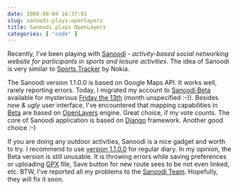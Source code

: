 ```yaml
---
date: 2008-08-04 16:37:01
slug: sanoodi-plays-openlayers
title: Sanoodi plays OpenLayers
categories: [ "code" ]
---
```


Recently, I've been playing with [Sanoodi](http://sanoodi.com/) - _activity-based social networking website for participants in sports and leisure activities_. The idea of Sanoodi is very similar to [Sports Tracker](http://sportstracker.nokia.com) by Nokia.





The Sanoodi version 1.1.0.0 is based on Google Maps API. It works well, rarely reporting errors. Today, I migrated my account to [Sanoodi Beta](http://beta.sanoodi.com/) available for mysterious [Friday the 13th](http://en.wikipedia.org/wiki/Friday_the_13th) (month unspecified :-)). Besides _new & ugly_ user interface, I've encountered that mapping capabilities in [Beta](http://en.wikipedia.org/wiki/Software_release_life_cycle#Beta) are based on [OpenLayers](http://openlayers.org/) engine. Great choice, if my vote counts. The core of Sanoodi application is based on [Django](http://www.djangoproject.com/) framework. Another good choice :-)





If you are doing any outdoor activities, Sanoodi is a nice gadget and worth to try. I recommend to use [version 1.1.0.0](http://sanoodi.com/home.html) for regular diary. In my opinion, the Beta version is still unusable. It is throwing errors while saving preferences or uploading [GPX](http://en.wikipedia.org/wiki/GPX) file, Save button for new route sees to be not even linked, etc. BTW, I've reported all my problems to the [Sanoodi Team](http://en.wikipedia.org/wiki/Sanoodi). Hopefully, they will fix it soon.
